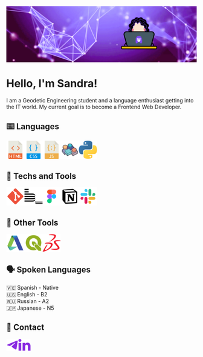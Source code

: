 
<img src="images/github-banner.png" width="900px" align="top" />
<!--<img src="images/geacodes-logo.png" width="120px" align="right" /> -->

<br/>

# Hello, I'm Sandra!
 I am a Geodetic Engineering student and a language enthusiast getting into the IT world. My current goal is to become a Frontend Web Developer.


## ⌨️ Languages

<img title="HTML5" alt="HTML5" align="left" width="48px" src="images/html-svgrepo-com.svg"/>
<img title="CSS3" alt="CSS" align="left" width="48px" src="images/css-svgrepo-com.svg" />
<img title="Javascript" alt="Javascript" align="left" width="48px" src="images/javascript-svgrepo-com.svg" />
<img title="VB6" alt="VB6" align="left" width="48px" src="images/icons8-microsoft-visual-basic-6-100.png" />
<img title="Python" alt="Python" align="left" width="48px" src="images/python-svgrepo-com.svg" />


<br />
<br />
<br />

## 🧰 Techs and Tools
<img title="Git" alt="Git" align="left" width="48px" src="images/git-svgrepo-com.svg"/>
<img title="BEM" alt="BEM" align="left" width="48px" src="images/bem-svgrepo-com.svg"/>
<img title="Figma" alt="Figma" align="left" width="48px" src="images/figma-svgrepo-com.svg"/>
<img title="Notion" alt="Notion" align="left" width="48px" src="images/notion-svgrepo-com.svg"/>
<img title="Slack" alt="Slack" align="left" width="48px" src="images/slack-svgrepo-com.svg"/>


<br />
<br />
<br />

## 🧩 Other Tools
<img title="Autodesk" alt="Autodesk" align="left" width="48px" src="images/autodesk-svgrepo-com.svg"/>
<img title="QGIS" alt="QGIS" align="left" width="48px" src="images/qgis-svgrepo-com.svg"/>
<img title="Solidworks" alt="Solidworks" align="left" width="48px" src="images/solidworks-svgrepo-com.svg"/>

<br />
<br />
<br />

## 🗣 Spoken Languages

🇻🇪 Spanish - Native
<br />
🇺🇸 English - B2
<br />
🇷🇺 Russian - A2
<br />
🇯🇵 Japanese - N5

## 📩 Contact

[<img title="Telegram" align="left" alt="geasand | Telegram" width="32px" src="images/telegram-svgrepo-com (1).svg" target=”_blank” />](https://t.me/geasand)
    
[<img title="Linkedin" align="left" alt="geasand | Linkedin" width="32px" src="images/linkedin-svgrepo-com.svg" margin="10px" target=”_blank” />](https://www.linkedin.com/in/geasand/)



<!--
**geasand/geasand** is a ✨ _special_ ✨ repository because its `README.md` (this file) appears on your GitHub profile.

Here are some ideas to get you started:

- 🔭 I’m currently working on ...
- 🌱 I’m currently learning ...
- 👯 I’m looking to collaborate on ...
- 🤔 I’m looking for help with ...
- 💬 Ask me about ...
- 📫 How to reach me: ...
-->
